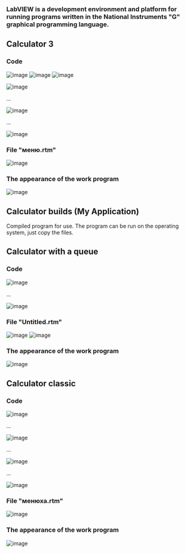 ### LabVIEW is a development environment and platform for running programs written in the National Instruments "G" graphical programming language.

## Calculator 3
### Code
![image](https://github.com/user-attachments/assets/d6a4518b-d6bd-41db-979a-6fe1e2da86f9)
![image](https://github.com/user-attachments/assets/a819127a-db3d-42e5-b6dc-3fc4b1d4f96c)
![image](https://github.com/user-attachments/assets/d578505e-c700-454e-93c3-ba4827463a1e)

![image](https://github.com/user-attachments/assets/9d0bd878-1386-490d-9445-cfed6d423b7b)

...

![image](https://github.com/user-attachments/assets/2ca53d9c-9e3e-4d88-98b6-d79f4d97c067)

...

![image](https://github.com/user-attachments/assets/6a5f3adc-859a-4835-b1c4-c324c02e4457)

### File "меню.rtm"
![image](https://github.com/user-attachments/assets/40b18094-57e5-4ab8-a5e1-c39e700741d4)

### The appearance of the work program
![image](https://github.com/user-attachments/assets/39bc075a-9098-4ed8-bd76-5d2e86f86cf0)

## Calculator builds (My Application)
Compiled program for use. The program can be run on the operating system, just copy the files.

## Calculator with a queue
### Code
![image](https://github.com/user-attachments/assets/554a69a2-0f75-4564-a5f9-c60e9d05a748)

...

![image](https://github.com/user-attachments/assets/927da5fb-da47-4ea9-b5ee-68b7fd080738)

### File "Untitled.rtm"
![image](https://github.com/user-attachments/assets/57956d1e-b6eb-4dea-a8c9-ade059594552)
![image](https://github.com/user-attachments/assets/b6265a94-38ff-4da9-a3c0-b2b6429140dc)

### The appearance of the work program
![image](https://github.com/user-attachments/assets/26c3f8d2-7e20-4857-809b-d68e90b331f5)

## Calculator сlassic
### Code
![image](https://github.com/user-attachments/assets/37e8d2a8-8583-4384-9b55-f6daa530f5db)

...

![image](https://github.com/user-attachments/assets/14fa79b2-e2c9-4852-a553-ee99bb191dd1)

...

![image](https://github.com/user-attachments/assets/8dae9184-b173-4eae-8b03-55625712a885)

...

![image](https://github.com/user-attachments/assets/ae7b13fa-6a4c-4863-a0ac-ef467eb7c914)

### File "менюха.rtm"

![image](https://github.com/user-attachments/assets/cfebd528-cb4d-45ad-b25c-3d3e08820701)

### The appearance of the work program
![image](https://github.com/user-attachments/assets/4219b1c8-88b7-4258-b778-44ec21bfbda4)










